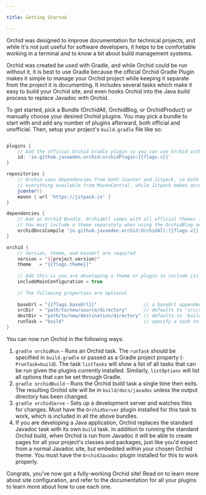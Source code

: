 ```yaml
---

title: Getting Started

---
```


Orchid was designed to improve documentation for technical projects, and while it's not just useful for software 
developers, it helps to be comfortable working in a terminal and to know a bit about build management systems.

Orchid was created be used with Gradle, and while Orchid could be run without it, it is best to use Gradle because the 
official Orchid Gradle Plugin makes it simple to manage your Orchid project while keeping it separate from the project
it is documenting. It includes several tasks which make it easy to build your Orchid site, and even hooks Orchid into
the Java build process to replace Javadoc with Orchid.

To get started, pick a Bundle (OrchidAll, OrchidBlog, or OrchidProduct) or manually choose your desired Orchid plugins. 
You may pick a bundle to start with and add any number of plugins afterward, both official and unofficial. Then, setup 
your project's `build.gradle` file like so:

```groovy

plugins {
    // Add the official Orchid Gradle plugin so you can use Orchid with the custom DSL
    id: 'io.github.javaeden.orchid:orchidPlugin:{{flags.v}}'
}

repositories {
    // Orchid uses dependencies from both Jcenter and Jitpack, so both must be included. jcenter also includes 
    // everything available from MavenCentral, while Jitpack makes accessible any Github project.
    jcenter() 
    maven { url 'https://jitpack.io' }
}

dependencies {
    // Add an Orchid Bundle. OrchidAll comes with all official themes included.
    // You must include a theme separately when using the OrchidBlog and OrchidProduct bundles 
    orchidDocsCompile 'io.github.javaeden.orchid:OrchidAll:{{flags.v}}'
}

orchid {
    // Version, theme, and baseUrl are required
    version = "${project.version}"
    theme   = "{{flags.theme}}"
    
    // Add this is you are developing a theme or plugin to include its own `main module` sources in the Orchid build
    includeMainConfiguration = true
    
    // The following properties are optional
    
    baseUrl = "{{flags.baseUrl}}"                 // a baseUrl appended to all generated links. Defaults to '/'
    srcDir  = "path/to/new/source/directory"      // defaults to 'src/orchidDocs/resources'
    destDir = "path/to/new/destination/directory" // defaults to 'build/docs/javadoc'
    runTask = "build"                             // specify a task to run with 'gradle orchidRun'
}


```

You can now run Orchid in the following ways:

1) `gradle orchidRun` - Runs an Orchid task. The `runTask` should be specified in `build.gradle` or passed as a Gradle
    project property (`-PrunTask=build`). The task `listTasks` will show a list of all tasks that can be run given the 
    plugins currently installed. Similarly, `listOptions` will list all options that can be set through Gradle. 
2) `gradle orchidBuild` - Runs the Orchid build task a single time then exits. The resulting Orchid site will be in 
    `build/docs/javadoc` unless the output directory has been changed.
3) `gradle orchidServe` - Sets up a development server and watches files for changes. Must have the `OrchidServer` 
    plugin installed for this task to work, which is included in all the above bundles.
4) If you are developing a Java application, Orchid replaces the standard Javadoc task with its own `build` task. In 
    addition to running the standard Orchid build, when Orchid is run from Javadoc it will be able to create pages 
    for all your project's classes and packages, just like you'd expect from a normal Javadoc site, but embedded within
    your chosen Orchid theme. You must have the `OrchidJavadoc` plugin installed for this to work properly.

Congrats, you've now got a fully-working Orchid site! Read on to learn more about site configuration, and refer to the 
documentation for all your plugins to learn more about how to use each one.